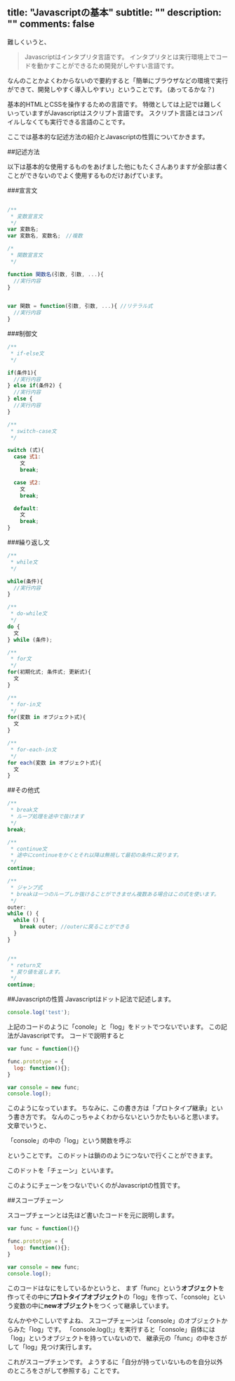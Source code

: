 title: "Javascriptの基本"
subtitle: ""
description: ""
comments: false
---
難しくいうと、
> Javascriptはインタプリタ言語です。
> インタプリタとは実行環境上でコードを動かすことができるため開発がしやすい言語です。

なんのことかよくわからないので要約すると「簡単にブラウザなどの環境で実行ができて、開発しやすく導入しやすい」ということです。
(あってるかな？)

基本的HTMLとCSSを操作するための言語です。
特徴としては上記では難しくいっていますがJavascriptはスクリプト言語です。
スクリプト言語とはコンパイルしなくても実行できる言語のことです。

ここでは基本的な記述方法の紹介とJavascriptの性質についてかきます。

##記述方法

以下は基本的な使用するものをあげました他にもたくさんありますが全部は書くことができないのでよく使用するものだけあげています。

###宣言文

```javascript

/**
 * 変数宣言文
 */
var 変数名;
var 変数名, 変数名;　//複数

/*
 * 関数宣言文
 */

function 関数名(引数, 引数, ...){
  //実行内容
}


var 関数 = function(引数, 引数, ...){ //リテラル式
  //実行内容
}
```

###制御文

```javascript
/**
 * if-else文
 */

if(条件1){
  //実行内容
} else if(条件2) {
  //実行内容
} else {
  //実行内容
}

/**
 * switch-case文
 */

switch (式){
  case 式1:
    文
    break;

  case 式2:
    文
    break;

  default:
    文
    break;
}
```
###繰り返し文

```javascript
/**
 * while文
 */

while(条件){
  //実行内容
}

/**
 * do-while文
 */
do {
  文
} while (条件);

/**
 * for文
 */
for(初期化式; 条件式; 更新式){
  文
}

/**
 * for-in文
 */
for(変数 in オブジェクト式){
  文
}

/**
 * for-each-in文
 */
for each(変数 in オブジェクト式){
  文
}
```
##その他式

```javascript
/**
 * break文
 * ループ処理を途中で抜けます
 */
break;

/**
 * continue文
 * 途中にcontinueをかくとそれ以降は無視して最初の条件に戻ります。
 */
continue;

/**
 * ジャンプ式
 * breakは一つのループしか抜けることができません複数ある場合はこの式を使います。
 */
outer:
while () {
  while () {
    break outer; //outerに戻ることができる
  }
}


/**
 * return文
 * 戻り値を返します。
 */
continue;

```

##Javascriptの性質
Javascriptはドット記法で記述します。

```javascript
console.log('test');
```

上記のコードのように「conole」と「log」をドットでつないでいます。
この記法がJavascriptです。
コードで説明すると

```javascript
var func = function(){}

func.prototype = {
  log: function(){};
}

var console = new func;
console.log();
```

このようになっています。
ちなみに、この書き方は「プロトタイプ継承」という書き方です。
なんのこっちゃよくわからないというかたもいると思います。
文章でいうと、

<div class="em">「console」の中の「log」という関数を呼ぶ</div>

ということです。
このドットは鎖ののようにつないで行くことができます。

このドットを「チェーン」といいます。

このようにチェーンをつないでいくのがJavascriptの性質です。

##スコープチェーン

スコープチェーンとは先ほど書いたコードを元に説明します。

```javascript
var func = function(){}

func.prototype = {
  log: function(){};
}

var console = new func;
console.log();
```

このコードはなにをしているかというと、
まず「func」という**オブジェクト**を作ってその中に**プロトタイプオブジェクト**の「log」を作って、「console」という変数の中に**newオブジェクト**をつくって継承しています。

なんかややこしいですよね、
スコープチェーンは「console」のオブジェクトからみた「log」です。
「console.log();」を実行すると「console」自体には「log」というオブジェクトを持っていないので、
継承元の「func」の中をさがして「log」見つけ実行します。

これがスコープチェンです。
ようするに「自分が持っていないものを自分以外のところをさがして参照する」ことです。
